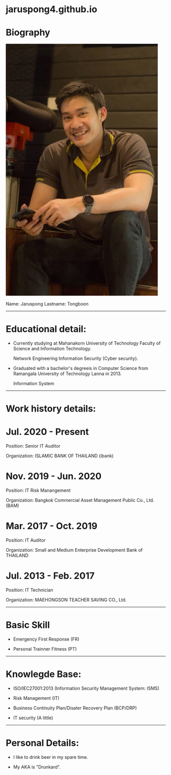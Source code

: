 # jaruspong4.github.io

# Biography

![Profile Image](/1.jpg)

Name: Jaruspong Lastname: Tongboon 
______________________________________________________________________________________________________________
# Educational detail:

- Currently studying at Mahanakorn University of Technology Faculty of Science and Information Technology. 
  
  Network Engineering Information Security (Cyber ​​security).

- Graduated with a bachelor's degreeis in Computer Science from Ramangala University of Technology Lanna in 2013.

  Information System
______________________________________________________________________________________________________________
# Work history details:

# Jul. 2020 - Present

Position: Senior IT Auditor 

Organization: ISLAMIC BANK OF THAILAND (ibank)


# Nov. 2019 - Jun. 2020

Position: IT Risk Manangement

Organization: Bangkok Commercial Asset Management Public Co., Ltd. (BAM)


# Mar. 2017 - Oct. 2019

Position: IT Auditor

Organization: Small and Medium Enterprise Development Bank of THAILAND


# Jul. 2013 - Feb. 2017

Position: IT Technician 

Organization: MAEHONGSON TEACHER SAVING CO., Ltd.

______________________________________________________________________________________________________________
# Basic Skill

- Emergency First Response (FR)

- Personal Trainner Fitness (PT)

______________________________________________________________________________________________________________
# Knowlegde Base:

- ISO/IEC27001:2013 (Information Security Management System: ISMS)

- Risk Management (IT)

- Business Continuity Plan/Disater Recovery Plan (BCP/DRP)

- IT security (A little)

______________________________________________________________________________________________________________
# Personal Details:

- I like to drink beer in my spare time.

- My AKA is "Drunkard".
